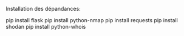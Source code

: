 Installation des dépandances:

pip install flask
pip install python-nmap
pip install requests
pip install shodan
pip install python-whois
